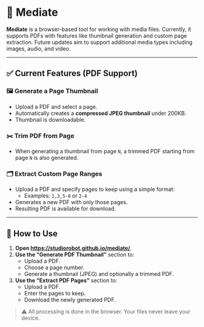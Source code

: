 # 📄 Mediate

**Mediate** is a browser-based tool for working with media files. Currently, it supports PDFs with features like thumbnail generation and custom page extraction. Future updates aim to support additional media types including images, audio, and video.

---

## ✅ Current Features (PDF Support)

### 🖼️ Generate a Page Thumbnail
- Upload a PDF and select a page.
- Automatically creates a **compressed JPEG thumbnail** under 200KB.
- Thumbnail is downloadable.

### ✂️ Trim PDF from Page
- When generating a thumbnail from page `N`, a trimmed PDF starting from page `N` is also generated.

### 🗂️ Extract Custom Page Ranges
- Upload a PDF and specify pages to keep using a simple format:
  - Examples: `1,3,5-8` or `2-4`
- Generates a new PDF with only those pages.
- Resulting PDF is available for download.

---

## 🧪 How to Use

1. **Open https://studiorobot.github.io/mediate/**.
2. **Use the “Generate PDF Thumbnail”** section to:
   - Upload a PDF.
   - Choose a page number.
   - Generate a thumbnail (JPEG) and optionally a trimmed PDF.
3. **Use the “Extract PDF Pages”** section to:
   - Upload a PDF.
   - Enter the pages to keep.
   - Download the newly generated PDF.

> ⚠️ All processing is done in the browser. Your files never leave your device.
